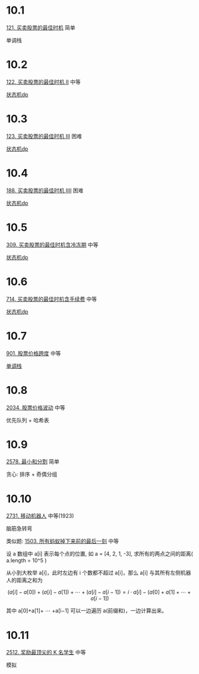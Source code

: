 10.1
=====
[121. 买卖股票的最佳时机](https://leetcode.cn/problems/best-time-to-buy-and-sell-stock/description/ "悬停显示")  简单

单调栈

10.2
=====
[122. 买卖股票的最佳时机 II](https://leetcode.cn/problems/best-time-to-buy-and-sell-stock-ii/description/ "悬停显示")  中等

[状态机dp](https://www.bilibili.com/video/BV1ho4y1W7QK/ "悬停显示")

10.3
=====
[123. 买卖股票的最佳时机 III](https://leetcode.cn/problems/best-time-to-buy-and-sell-stock-iii/description/ "悬停显示")  困难

[状态机dp](https://www.bilibili.com/video/BV1ho4y1W7QK/ "悬停显示")

10.4
=====
[188. 买卖股票的最佳时机 IIII](https://leetcode.cn/problems/best-time-to-buy-and-sell-stock-iv/description/ "悬停显示")  困难

[状态机dp](https://www.bilibili.com/video/BV1ho4y1W7QK/ "悬停显示")

10.5
=====
[309. 买卖股票的最佳时机含冷冻期](https://leetcode.cn/problems/best-time-to-buy-and-sell-stock-with-cooldown/ "悬停显示")  中等

[状态机dp](https://www.bilibili.com/video/BV1ho4y1W7QK/ "悬停显示")

10.6
=====
[714. 买卖股票的最佳时机含手续费](https://leetcode.cn/problems/best-time-to-buy-and-sell-stock-with-transaction-fee/ "悬停显示") 中等

[状态机dp](https://www.bilibili.com/video/BV1ho4y1W7QK/ "悬停显示")

10.7
=====
[901. 股票价格跨度](https://leetcode.cn/problems/online-stock-span/ "悬停显示")   中等

[单调栈](https://www.bilibili.com/video/BV1VN411J7S7/ "悬停显示")

10.8
=====
[2034. 股票价格波动](https://leetcode.cn/problems/stock-price-fluctuation/ "悬停显示")    中等

优先队列 + 哈希表

10.9
=====
[2578. 最小和分割](https://leetcode.cn/problems/split-with-minimum-sum/ "悬停显示")   简单

贪心: 排序 + 奇偶分组

10.10
=====
[2731. 移动机器人](https://leetcode.cn/problems/movement-of-robots/ "悬停显示")  中等(1923)

脑筋急转弯

类似题: [1503. 所有蚂蚁掉下来前的最后一刻](https://leetcode.cn/problems/last-moment-before-all-ants-fall-out-of-a-plank/description/ "悬停显示")    中等

设 a 数组中 a[i] 表示每个点的位置, 如 a = [4, 2, 1, -3], 求所有的两点之间的距离( a.length = 10^5 )

从小到大枚举 a[i]，此时左边有 i 个数都不超过 a[i]，那么 a[i] 与其所有左侧机器人的距离之和为

$$
(a[i]−a[0])+(a[i]−a[1])+⋯+(a[i]−a[i−1]) = i⋅a[i]−(a[0]+a[1]+⋯+a[i−1])
$$

其中 a[0]+a[1]+ ⋯ +a[i−1] 可以一边遍历 a(前缀和)，一边计算出来。

10.11
=====
[2512. 奖励最顶尖的 K 名学生](https://leetcode.cn/problems/reward-top-k-students/)   中等

模拟
